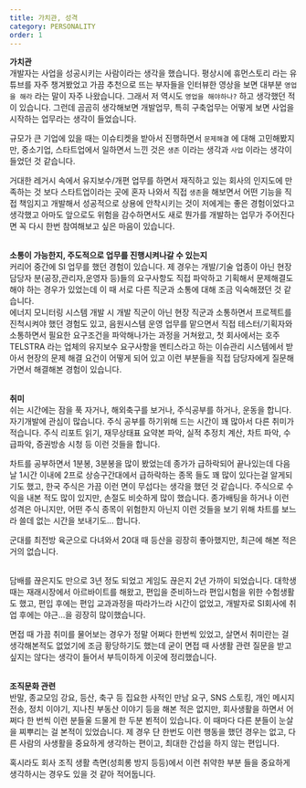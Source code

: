 ```yaml
---
title: 가치관, 성격
category: PERSONALITY
order: 1
---
```


**가치관**<br>
개발자는 사업을 성공시키는 사람이라는 생각을 했습니다. 평상시에 휴먼스토리 라는 유튜브를 자주 챙겨봤었고 가끔 추천으로 뜨는 부자들을 인터뷰한 영상을 보면 대부분 `영업을 해라` 라는 말이 자주 나왔습니다. 그래서 저 역시도 `영업을 해야하나?` 하고 생각했던 적이 있습니다. 그런데 곰곰히 생각해보면 개발업무, 특히 구축업무는 어떻게 보면 사업을 시작하는 업무라는 생각이 들었습니다. <br>

규모가 큰 기업에 있을 때는 이슈티켓을 받아서 진행하면서 `문제해결` 에 대해 고민해봤지만, 중소기업, 스타트업에서 일하면서 느낀 것은 `생존` 이라는 생각과 `사업` 이라는 생각이 들었던 것 같습니다. <br>

거대한 레거시 속에서 유지보수/개편 업무를 하면서 재직하고 있는 회사의 인지도에 만족하는 것 보다 스타트업이라는 곳에 혼자 나와서 직접 `생존`을 해보면서 어떤 기능을 직접 책임지고 개발해서 성공적으로 상용에 안착시키는 것이 저에게는 좋은 경험이었다고 생각했고 아마도 앞으로도 위험을 감수하면서도 새로 뭔가를 개발하는 업무가 주어진다면 꼭 다시 한번 참여해보고 싶은 마음이 있습니다.<br>
<br>

**소통이 가능한지, 주도적으로 업무를 진행시켜나갈 수 있는지**<br>
커리어 중간에 SI 업무를 했던 경험이 있습니다. 제 경우는 개발/기술 업종이 아닌 현장 담당자 분(공장,관리자,운영자 등)들의 요구사항도 직접 파악하고 기획해서 문제해결도 해야 하는 경우가 있었는데 이 때 서로 다른 직군과 소통에 대해 조금 익숙해졌던 것 같습니다.<br>
에너지 모니터링 시스템 개발 시 개발 직군이 아닌 현장 직군과 소통하면서 프로젝트를 진척시켜야 했던 경험도 있고, 음원시스템 운영 업무를 맡으면서 직접 테스터/기획자와 소통하면서 필요한 요구조건을 파악해나가는 과정을 거쳐왔고, 첫 회사에서는 호주 TELSTRA 라는 업체의 유지보수 요구사항을 멘티스라고 하는 이슈관리 시스템에서 받아서 현장의 문제 해결 요건이 어떻게 되어 있고 이런 부분들을 직접 담당자에게 질문해가면서 해결해본 경험이 있습니다.<BR>
<BR>


**취미**<br>
쉬는 시간에는 잠을 푹 자거나, 해외축구를 보거나, 주식공부를 하거나, 운동을 합니다. 자기개발에 관심이 많습니다. 주식 공부를 하기위해 드는 시간이 꽤 많아서 다른 취미가 적습니다. 주식 리포트 읽기, 재무상태표 요약본 파악, 실적 추정치 계산, 차트 파악, 수급파악, 증권방송 시청 등 이런 것들을 합니다.<br>

차트를 공부하면서 1분봉, 3분봉을 많이 봤었는데 종가가 급하락되어 끝나있는데 다음날 1시간 이내에 2프로 상승구간대에서 급하락하는 종목 들도 꽤 많이 있다는걸 알게되기도 했고, 한국 주식은 가끔 이런 면이 무섭다는 생각을 했던 것 같습니다. 주식으로 수익을 내본 적도 많이 있지만, 손절도 비슷하게 많이 했습니다. 종가배팅을 하거나 이런 성격은 아니지만, 어떤 주식 종목이 위험한지 아닌지 이런 것들을 보기 위해 차트를 보느라 쓸데 없는 시간을 보내기도... 합니다.<br>

군대를 최전방 육군으로 다녀와서 20대 때 등산을 굉장히 좋아했지만, 최근에 해본 적은 거의 없습니다.<br>
<br>

담배를 끊은지도 만으로 3년 정도 되었고 게임도 끊은지 2년 가까이 되었습니다. 대학생 때는 재래시장에서 아르바이트를 해왔고, 편입을 준비하느라 편입시험을 위한 수험생활도 했고, 편입 후에는 편입 교과과정을 따라가느라 시간이 없었고, 개발자로 SI회사에 취업 후에는 야근...을 굉장히 많이했습니다. <br>

면접 때 가끔 취미를 물어보는 경우가 정말 어쩌다 한번씩 있었고, 살면서 취미란는 걸 생각해본적도 없었기에 조금 황당하기도 했는데 굳이 면접 때 사생활 관련 질문을 받고 싶지는 않다는 생각이 들어서 부득이하게 이곳에 정리했습니다.<br>
<br>

**조직문화 관련**<br>
반말, 종교모임 강요, 등산, 축구 등 집요한 사적인 만남 요구, SNS 스토킹, 개인 메시지 전송, 정치 이야기, 지나친 부동산 이야기 등을 해본 적은 없지만, 회사생활을 하면서 어쩌다 한 번씩 이런 분들울 드물게 한 두분 뵌적이 있습니다. 이 때마다 다른 분들이 눈살을 찌뿌리는 걸 본적이 있었습니다. 제 경우 단 한번도 이런 행동을 했던 경우는 없고, 다른 사람의 사생활을 중요하게 생각하는 편이고, 최대한 간섭을 하지 않는 편입니다. <br>

혹시라도 회사 조직 생활 측면(성희롱 방지 등등)에서 이런 취약한 부분 들을 중요하게 생각하시는 경우도 있을 것 같아 적어둡니다.<BR>
<br>
